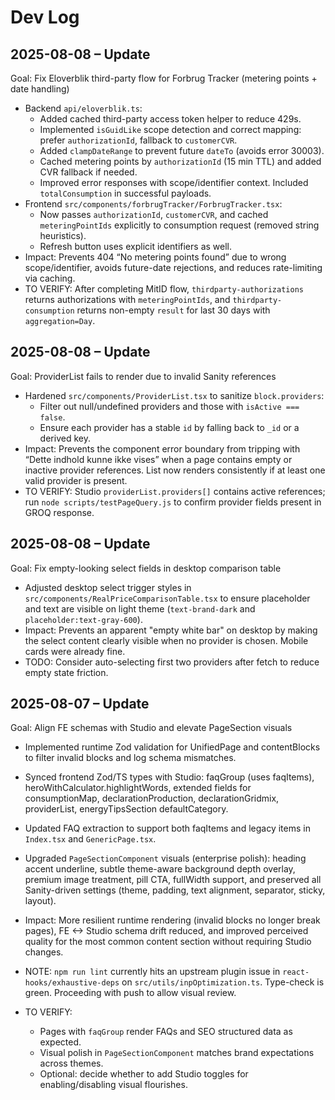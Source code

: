 # Dev Log

## 2025-08-08 – Update
Goal: Fix Eloverblik third-party flow for Forbrug Tracker (metering points + date handling)

- Backend `api/eloverblik.ts`:
  - Added cached third-party access token helper to reduce 429s.
  - Implemented `isGuidLike` scope detection and correct mapping: prefer `authorizationId`, fallback to `customerCVR`.
  - Added `clampDateRange` to prevent future `dateTo` (avoids error 30003).
  - Cached metering points by `authorizationId` (15 min TTL) and added CVR fallback if needed.
  - Improved error responses with scope/identifier context. Included `totalConsumption` in successful payloads.
- Frontend `src/components/forbrugTracker/ForbrugTracker.tsx`:
  - Now passes `authorizationId`, `customerCVR`, and cached `meteringPointIds` explicitly to consumption request (removed string heuristics).
  - Refresh button uses explicit identifiers as well.
- Impact: Prevents 404 “No metering points found” due to wrong scope/identifier, avoids future-date rejections, and reduces rate-limiting via caching.
- TO VERIFY: After completing MitID flow, `thirdparty-authorizations` returns authorizations with `meteringPointIds`, and `thirdparty-consumption` returns non-empty `result` for last 30 days with `aggregation=Day`.

## 2025-08-08 – Update
Goal: ProviderList fails to render due to invalid Sanity references

- Hardened `src/components/ProviderList.tsx` to sanitize `block.providers`:
  - Filter out null/undefined providers and those with `isActive === false`.
  - Ensure each provider has a stable `id` by falling back to `_id` or a derived key.
- Impact: Prevents the component error boundary from tripping with “Dette indhold kunne ikke vises” when a page contains empty or inactive provider references. List now renders consistently if at least one valid provider is present.
- TO VERIFY: Studio `providerList.providers[]` contains active references; run `node scripts/testPageQuery.js` to confirm provider fields present in GROQ response.

## 2025-08-08 – Update
Goal: Fix empty-looking select fields in desktop comparison table

- Adjusted desktop select trigger styles in `src/components/RealPriceComparisonTable.tsx` to ensure placeholder and text are visible on light theme (`text-brand-dark` and `placeholder:text-gray-600`).
- Impact: Prevents an apparent "empty white bar" on desktop by making the select content clearly visible when no provider is chosen. Mobile cards were already fine.
- TODO: Consider auto-selecting first two providers after fetch to reduce empty state friction.

## 2025-08-07 – Update
Goal: Align FE schemas with Studio and elevate PageSection visuals

- Implemented runtime Zod validation for UnifiedPage and contentBlocks to filter invalid blocks and log schema mismatches.
- Synced frontend Zod/TS types with Studio: faqGroup (uses faqItems), heroWithCalculator.highlightWords, extended fields for consumptionMap, declarationProduction, declarationGridmix, providerList, energyTipsSection defaultCategory.
- Updated FAQ extraction to support both faqItems and legacy items in `Index.tsx` and `GenericPage.tsx`.
- Upgraded `PageSectionComponent` visuals (enterprise polish): heading accent underline, subtle theme-aware background depth overlay, premium image treatment, pill CTA, fullWidth support, and preserved all Sanity-driven settings (theme, padding, text alignment, separator, sticky, layout).

- Impact: More resilient runtime rendering (invalid blocks no longer break pages), FE <-> Studio schema drift reduced, and improved perceived quality for the most common content section without requiring Studio changes.

- NOTE: `npm run lint` currently hits an upstream plugin issue in `react-hooks/exhaustive-deps` on `src/utils/inpOptimization.ts`. Type-check is green. Proceeding with push to allow visual review.

- TO VERIFY:
  - Pages with `faqGroup` render FAQs and SEO structured data as expected.
  - Visual polish in `PageSectionComponent` matches brand expectations across themes.
  - Optional: decide whether to add Studio toggles for enabling/disabling visual flourishes.
